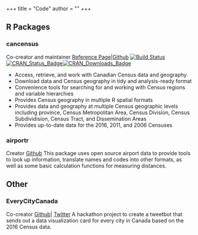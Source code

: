 +++
title = "Code"
author = ""
+++

## R Packages

### cancensus 
Co-creator and maintainer
[Reference Page](https://mountainmath.github.io/cancensus/index.html)|[Github](https://github.com/mountainMath/cancensus)
[![Build Status](https://travis-ci.org/mountainMath/cancensus.svg?branch=master)](https://travis-ci.org/mountainMath/cancensus)[![CRAN_Status_Badge](http://www.r-pkg.org/badges/version/cancensus)](https://cran.r-project.org/package=cancensus)[![CRAN_Downloads_Badge](https://cranlogs.r-pkg.org/badges/cancensus)](https://cranlogs.r-pkg.org/badges/cancensus)
* Access, retrieve, and work with Canadian Census data and geography.
* Download data and Census geography in tidy and analysis-ready format
* Convenience tools for searching for and working with Census regions and variable hierarchies
* Provides Census geography in multiple R spatial formats
* Provides data and geography at multiple Census geographic levels including province, Census Metropolitan Area, Census Division, Census Subdividision, Census Tract, and Dissemination Areas
* Provides up-to-date data for the 2016, 2011, and 2006 Censuses

### airportr
Creator
[Github](https://github.com/dshkol/airportr)
This package uses open source airport data to provide tools to look up information, translate names and codes into other formats, as well as some basic calculation functions for measuring distances.

## Other
### EveryCityCanada
Co-creator
[Github](https://github.com/mountainMath/every_city_canada)| [Twitter](https://twitter.com/EveryCityCanada)
A hackathon project to create a tweetbot that sends out a data visualization card for every city in Canada based on the 2016 Census data. 
